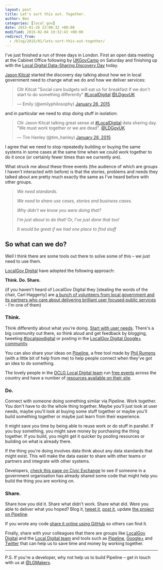 ```yaml
---
layout: post
title: Let's sort this out. Together.
author: Ben
categories: [local gov]
date: 2015-01-26 23:08:32 +00:00
modified: 2015-02-04 19:32:43 +00:00
redirect_from:
  - /blog/2015/01/lets-sort-this-out-together/
---
```

I've just finished a run of three days in London. First an open data meeting at the Cabinet Office following by <a href="http://www.ukgovcamp.com/">UKGovCamp</a> on Saturday and finishing up with the <a href="http://www.localdirect.gov.uk/event/data-sharing-discovery-day-london/">Local Digital Data-Sharing Discovery Day</a> today.

<a href="https://twitter.com/jasonkitcat">Jason Kitcat</a> started the discovery day talking about how we in local government need to change what we do and how we deliver services:

<blockquote class="twitter-tweet" lang="en"><p>Cllr Kitcat &quot;Social care budgets will eat us for breakfast if we don&#39;t start to do something differently&quot; <a href="https://twitter.com/hashtag/LocalDigital?src=hash">#LocalDigital</a> <a href="https://twitter.com/LDgovUK">@LDgovUK</a></p>
<p>&mdash; Emily (@emilyphilosophy) <a href="https://twitter.com/emilyphilosophy/status/559658160785727488">January 26, 2015</a></p></blockquote>

and in particular we need to stop doing stuff in isolation:

<blockquote class="twitter-tweet" lang="en"><p>Cllr Jason Kitcat talking great sense at <a href="https://twitter.com/hashtag/LocalDigital?src=hash">#LocalDigital</a> data sharing day. &quot;We must work together or we are dead&quot;. <a href="https://twitter.com/LDgovUK">@LDGovUK</a></p>
<p>&mdash;  Tim Hanley (@tim_hanley) <a href="https://twitter.com/tim_hanley/status/559658149565972482">January 26, 2015</a></p></blockquote>

<script async src="//platform.twitter.com/widgets.js?x26053" charset="utf-8"></script>

I agree that we need to stop repeatedly building or buying the same systems in some cases at the same time when we could work together to do it once (or certainly fewer times than we currently are).

What struck me about these three events (the audience of which are groups I haven't interacted with before) is that the stories, problems and needs they talked about are pretty much exactly the same as I've heard before with other groups.  

> _We need standards._
> 
> _We need to share use cases, stories and business cases._
> 
> _Why didn't we know you were doing that?_
> 
> _I'm just about to do that!_ Or, _I've just done that too!_
> 
> _It would be great if we had one place to find stuff_

## So what can we do?

Well I think there are some tools out there to solve some of this &#8211; we just need to use them.

<a href="http://localgovdigital.info">LocalGov Digital</a> have adopted the following approach:

**Think. Do. Share.**

(if you haven't heard of LocalGov Digital they [stealing the words of the chair, Carl Haggerty] are <a href="http://localgovdigital.info/news/people-passionate-about-local-services/">a bunch of volunteers from local government and its partners who care about delivering brilliant user focused public services</a> - I'm one of them)

### Think.

Think differently about what you're doing. <a href="https://www.gov.uk/design-principles#first">Start with user needs</a>. There's a big community out there, so think aloud and get feedback by blogging, tweeting <a href="https://twitter.com/search?q=%23localgovdigital">#localgovdigital</a> or posting in the <a href="https://plus.google.com/communities/114124478761452023264">LocalGov Digital Google+ community</a>.

You can also share your ideas on <a href="http://pipeline.localgovdigital.info">Pipeline</a>, a free tool made by <a href="http://philrumens.blogspot.co.uk">Phil Rumens</a> (with a little bit of help from me) to help people connect when they've got an idea to do something.

The lovely people in the <a href="http://www.localdirect.gov.uk/about-us/local-digital-campaign/">DCLG Local Digital team</a> run <a href="http://www.localdirect.gov.uk/events/">free events</a> across the country and have a number of <a href="http://www.localdirect.gov.uk/resources/">resources available on their site</a>.

### Do.

Connect with someone doing something similar via Pipeline. Work together. You don't have to do the whole thing together. Maybe you'll just look at user needs, maybe you'll look at buying some stuff together or maybe you'll build something together or maybe just learn from their experience.

It might save you time by being able to reuse work or do stuff in parallel. If you buy something, you might save money by purchasing the thing together. If you build, you might get it quicker by pooling resources or building on what is already there.

If the thing you're doing involves data think about any data standards that might exist. This will make the data easier to share with other teams or partners and integrate with other systems.

Developers, <a href="http://www.civicexchange.eu/developers">check this page on Civic Exchange</a> to see if someone in a government organisation has already shared some code that might help you build the thing you are working on.

### Share.

Share how you did it. Share what didn't work. Share what did. Were you able to deliver what you hoped? Blog it, <a href="https://twitter.com">tweet it</a>, <a href="https://plus.google.com/communities/114124478761452023264">post it</a>, update <a href="http://pipeline.localgovdigital.info">the project on Pipeline</a>.

If you wrote any code <a href="http://localgovdigital.info/localgov-digital-makers/outputs/how-to-share-stuff/">share it online using GitHub</a> so others can find it.

Finally, share with your colleagues that there are groups like <a href="http://localgovdigital.info">LocalGov Digital</a> and the <a href="http://www.localdirect.gov.uk/about-us/local-digital-campaign/">Local Digital team</a> and tools such as <a href="http://pipeline.localgovdigital.info">Pipeline</a>, <a href="https://plus.google.com/communities/114124478761452023264">Google+</a> and <a href="https://twitter.com/LocalGovDigital">Twitter</a> that can help us to save time and money by working together.

* * *

P.S. If you're a developer, why not help us to build Pipeline &#8211; get in touch with us at <a href="https://twitter.com/LGMakers">@LGMakers</a>.

